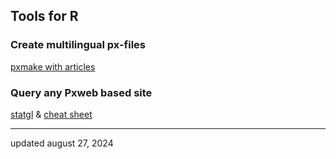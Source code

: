 
## Tools for R

### Create multilingual px-files
[pxmake with articles](https://statisticsgreenland.github.io/pxmake/)

### Query any Pxweb based site
[statgl](https://github.com/StatisticsGreenland/statgl) & [cheat sheet](https://stat.gl/pxmake/2023_11_06_statgl_pres.html)


<hr>
updated august 27, 2024
